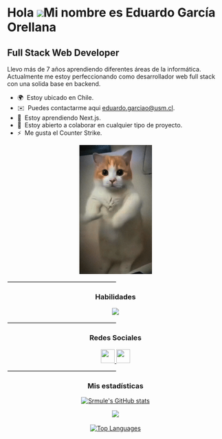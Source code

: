 Hola ![](https://user-images.githubusercontent.com/18350557/176309783-0785949b-9127-417c-8b55-ab5a4333674e.gif)Mi nombre es Eduardo García Orellana
===============================================================================================================================================

Full Stack Web Developer
------------------------

Llevo más de 7 años aprendiendo diferentes áreas de la informática. Actualmente me estoy perfeccionando como desarrollador web full stack con una solida base en backend.

* 🌍  Estoy ubicado en Chile.
* ✉️  Puedes contactarme aqui [eduardo.garciao@usm.cl](mailto:eduardo.garciao@usm.cl).
* 🧠  Estoy aprendiendo Next.js.
* 🤝  Estoy abierto a colaborar en cualquier tipo de proyecto.
* ⚡  Me gusta el Counter Strike.

<div align="center">
  
  ![Gato bailando](./dancingCat.gif)
</div>

<hr style="border: 0.5px solid #ddd; width: 50%;">

<div id=header align=center>
  <h3>Habilidades</h3>
</div> 

<p align="center">
  <a href="https://skillicons.dev">
    <img src="https://skillicons.dev/icons?i=html,css,js,ts,java,py,nodejs,mysql,c,cpp,express,figma,firebase,git,github,latex,matlab,maven,npm,php,postman,react,regex,spring,tailwind,vite,androidstudio,unity,ubuntu,wordpress&perline=6" />
  </a>
</p>

<hr style="border: 0.5px solid #ddd; width: 50%;">
<div id=header align=center>
  <h3>Redes Sociales</h3>
</div> 

<p align="center"> <a href="https://www.github.com/Srmule" target="_blank" rel="noreferrer"> <picture> <source media="(prefers-color-scheme: dark)" srcset="https://raw.githubusercontent.com/danielcranney/readme-generator/main/public/icons/socials/github-dark.svg" /> <source media="(prefers-color-scheme: light)" srcset="https://raw.githubusercontent.com/danielcranney/readme-generator/main/public/icons/socials/github.svg" /> <img src="https://raw.githubusercontent.com/danielcranney/readme-generator/main/public/icons/socials/github.svg" width="32" height="32" /> </picture> </a> <a href="https://www.linkedin.com/in/eduardo-garcía-o" target="_blank" rel="noreferrer"> <picture> <source media="(prefers-color-scheme: dark)" srcset="https://raw.githubusercontent.com/danielcranney/readme-generator/main/public/icons/socials/linkedin-dark.svg" /> <source media="(prefers-color-scheme: light)" srcset="https://raw.githubusercontent.com/danielcranney/readme-generator/main/public/icons/socials/linkedin.svg" /> <img src="https://raw.githubusercontent.com/danielcranney/readme-generator/main/public/icons/socials/linkedin.svg" width="32" height="32" /> </picture> </a></p>

<hr style="border: 0.5px solid #ddd; width: 50%;">
<div id=header align=center>
  <h3>Mis estadísticas</h3>
</div> 

<div align="center">
<a href="http://www.github.com/Srmule"><img src="https://github-readme-stats.vercel.app/api?username=Srmule&show_icons=true&hide=issues,&count_private=true&title_color=ec4899&text_color=ffffff&icon_color=ec4899&bg_color=1c1917&hide_border=true&show_icons=true" alt="Srmule's GitHub stats" /></a>

<a href="http://www.github.com/Srmule"><img src="https://github-readme-streak-stats.herokuapp.com/?user=Srmule&stroke=ffffff&background=1c1917&ring=ec4899&fire=ec4899&currStreakNum=ffffff&currStreakLabel=ec4899&sideNums=ffffff&sideLabels=ffffff&dates=ffffff&hide_border=true" /></a>

<a href="https://github.com/Srmule" align="left"><img src="https://github-readme-stats.vercel.app/api/top-langs/?username=Srmule&langs_count=10&title_color=ec4899&text_color=ffffff&icon_color=ec4899&bg_color=1c1917&hide_border=true&locale=en&custom_title=Top%20%Languages" alt="Top Languages" /></a>
</div>

